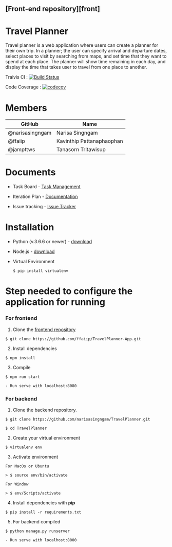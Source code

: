 ## [Front-end repository][front]
# Travel Planner
Travel planner is a web application where users can create a planner for their own trip. In a planner; the user can specify arrival and departure dates, select places to visit by searching from maps, and set time that they want to spend at each place. The planner will show time remaining in each day, and display the time that takes user to travel from one place to another.

Traivis CI : [![Build Status](https://travis-ci.com/narisasingngam/TravelPlanner.svg?branch=master)](https://travis-ci.com/narisasingngam/TravelPlanner)

Code Coverage : [![codecov](https://codecov.io/gh/narisasingngam/Travel-Planner/branch/master/graph/badge.svg)](https://codecov.io/gh/narisasingngam/Travel-Planner)

# Members
| GitHub  | Name              | 
|--------|-----------------------------|
| @narisasingngam   | Narisa Singngam |
| @ffaiip | Kavinthip Pattanaphaophan |
| @jampttws | Tanasorn Tritawisup |

# Documents

+ Task Board - [Task Management][task]

+ Iteration Plan - [Documentation][doc]

+ Issue tracking - [Issue Tracker](https://github.com/narisasingngam/TravelPlanner/issues)

# Installation

+ Python (v.3.6.6 or newer)  -  [download](https://www.python.org/downloads/)

+ Node.js - [download](https://nodejs.org/en/)

+ Virtual Environment
    ```
    $ pip install virtualenv
    ```

# Step needed to configure the application for running

### For frontend

1. Clone the [frontend repository](https://github.com/ffaiip/TravelPlanner-App) 
``` 
$ git clone https://github.com/ffaiip/TravelPlanner-App.git
 ``` 

2. Install dependencies
```
$ npm install
```
3.  Compile
```
$ npm run start

- Run serve with localhost:8080
```

### For backend

1. Clone the backend repository.
``` 
$ git clone https://github.com/narisasingngam/TravelPlanner.git

$ cd TravelPlanner
 ```

2. Create your virtual environment
```
$ virtualenv env
```
3. Activate environment

```
For MacOs or Ubuntu

> $ source env/bin/activate

For Window

> $ env/Scripts/activate
 ```

4. Install dependencies with **pip**
``` 
$ pip install -r requirements.txt
 ```

5. For backend compiled

``` 
$ python manage.py runserver

- Run serve with localhost:8000
 ```


[doc]:https://docs.google.com/document/d/17YU4U-z9ftI0GzMlQQTGfNDjZDice1K9bn1NK7oGFBY/edit#
[task]:https://trello.com/b/wfRyjm44/work-plan
